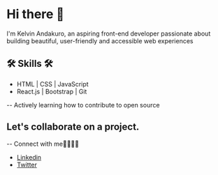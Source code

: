 # Hi there 👋
I'm Kelvin Andakuro, an aspiring front-end developer passionate about building beautiful, user-friendly and accessible web experiences

## 🛠️ Skills 🛠️
- HTML | CSS | JavaScript
- React.js | Bootstrap | Git

-- Actively learning how to contribute to open source


## Let's collaborate on a project.
-- Connect with me🫱🏾‍🫲🏾
- [Linkedin](linkedin.com/in/kelvin-andakuro)
- [Twitter](twitter.com/kelvinacoder)
